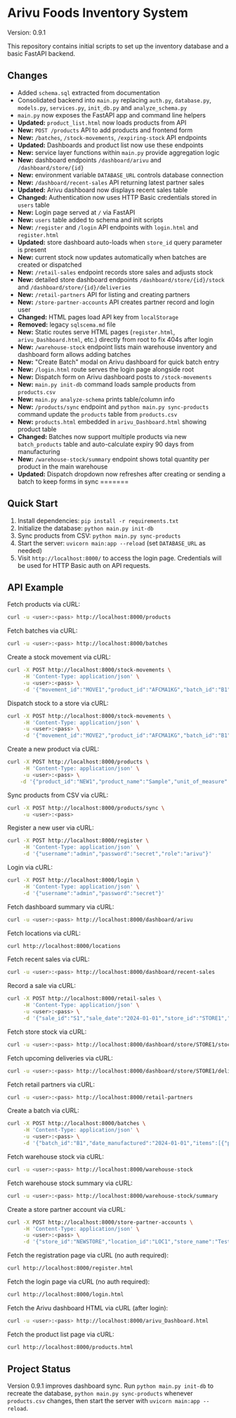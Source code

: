 # Arivu Foods Inventory System


Version: 0.9.1


This repository contains initial scripts to set up the inventory database and a basic FastAPI backend.

## Changes
- Added `schema.sql` extracted from documentation
- Consolidated backend into `main.py` replacing `auth.py`, `database.py`,
  `models.py`, `services.py`, `init_db.py` and `analyze_schema.py`
- `main.py` now exposes the FastAPI app and command line helpers
- **Updated:** `product_list.html` now loads products from API
- **New:** `POST /products` API to add products and frontend form
- **New:** `/batches`, `/stock-movements`, `/expiring-stock` API endpoints
- **Updated:** Dashboards and product list now use these endpoints
- **New:** service layer functions within `main.py` provide aggregation logic
- **New:** dashboard endpoints `/dashboard/arivu` and `/dashboard/store/{id}`
- **New:** environment variable `DATABASE_URL` controls database connection
- **New:** `/dashboard/recent-sales` API returning latest partner sales
- **Updated:** Arivu dashboard now displays recent sales table
- **Changed:** Authentication now uses HTTP Basic credentials stored in `users` table
- **New:** Login page served at `/` via FastAPI
- **New:** `users` table added to schema and init scripts
- **New:** `/register` and `/login` API endpoints with `login.html` and `register.html`
- **Updated:** store dashboard auto-loads when `store_id` query parameter is present
- **New:** current stock now updates automatically when batches are created or dispatched
- **New:** `/retail-sales` endpoint records store sales and adjusts stock
- **New:** detailed store dashboard endpoints `/dashboard/store/{id}/stock` and `/dashboard/store/{id}/deliveries`
- **New:** `/retail-partners` API for listing and creating partners
- **New:** `/store-partner-accounts` API creates partner record and login user
- **Changed:** HTML pages load API key from `localStorage`
- **Removed:** legacy `sqlscema.md` file
- **New:** Static routes serve HTML pages (`register.html`, `arivu_Dashboard.html`,
  etc.) directly from root to fix 404s after login
- **New:** `/warehouse-stock` endpoint lists main warehouse inventory and dashboard form allows adding batches
- **New:** "Create Batch" modal on Arivu dashboard for quick batch entry
- **New:** `/login.html` route serves the login page alongside root
- **New:** Dispatch form on Arivu dashboard posts to `/stock-movements`
- **New:** `main.py init-db` command loads sample products from `products.csv`
- **New:** `main.py analyze-schema` prints table/column info
- **New:** `/products/sync` endpoint and `python main.py sync-products` command
  update the `products` table from `products.csv`
- **New:** `products.html` embedded in `arivu_Dashboard.html` showing product table
- **Changed:** Batches now support multiple products via new `batch_products` table and auto-calculate expiry 90 days from manufacturing
- **New:** `/warehouse-stock/summary` endpoint shows total quantity per product in the main warehouse
- **Updated:** Dispatch dropdown now refreshes after creating or sending a batch to keep forms in sync
=======

## Quick Start
1. Install dependencies: `pip install -r requirements.txt`
2. Initialize the database: `python main.py init-db`
3. Sync products from CSV: `python main.py sync-products`
4. Start the server: `uvicorn main:app --reload` (set `DATABASE_URL` as needed)
5. Visit `http://localhost:8000/` to access the login page. Credentials will be used for HTTP Basic auth on API requests.

## API Example
Fetch products via cURL:

```bash
curl -u <user>:<pass> http://localhost:8000/products
```

Fetch batches via cURL:

```bash
curl -u <user>:<pass> http://localhost:8000/batches
```

Create a stock movement via cURL:

```bash
curl -X POST http://localhost:8000/stock-movements \
     -H 'Content-Type: application/json' \
     -u <user>:<pass> \
     -d '{"movement_id":"MOVE1","product_id":"AFCMA1KG","batch_id":"B1","movement_type":"dispatch","quantity":10}'
```

Dispatch stock to a store via cURL:

```bash
curl -X POST http://localhost:8000/stock-movements \
     -H 'Content-Type: application/json' \
     -u <user>:<pass> \
     -d '{"movement_id":"MOVE2","product_id":"AFCMA1KG","batch_id":"B1","movement_type":"dispatch","source_location_id":"MAIN_WH","destination_location_id":"LOC1","quantity":5}'
```

Create a new product via cURL:

```bash
curl -X POST http://localhost:8000/products \
     -H 'Content-Type: application/json' \
     -u <user>:<pass> \
    -d '{"product_id":"NEW1","product_name":"Sample","unit_of_measure":"kg","standard_pack_size":1,"mrp":100}'
```

Sync products from CSV via cURL:

```bash
curl -X POST http://localhost:8000/products/sync \
     -u <user>:<pass>
```

Register a new user via cURL:

```bash
curl -X POST http://localhost:8000/register \
     -H 'Content-Type: application/json' \
     -d '{"username":"admin","password":"secret","role":"arivu"}'
```

Login via cURL:

```bash
curl -X POST http://localhost:8000/login \
     -H 'Content-Type: application/json' \
     -d '{"username":"admin","password":"secret"}'
```

Fetch dashboard summary via cURL:

```bash
curl -u <user>:<pass> http://localhost:8000/dashboard/arivu
```

Fetch locations via cURL:

```bash
curl http://localhost:8000/locations
```

Fetch recent sales via cURL:

```bash
curl -u <user>:<pass> http://localhost:8000/dashboard/recent-sales
```

Record a sale via cURL:

```bash
curl -X POST http://localhost:8000/retail-sales \
     -H 'Content-Type: application/json' \
     -u <user>:<pass> \
     -d '{"sale_id":"S1","sale_date":"2024-01-01","store_id":"STORE1","product_id":"AFCMA1KG","quantity_sold":5}'
```

Fetch store stock via cURL:

```bash
curl -u <user>:<pass> http://localhost:8000/dashboard/store/STORE1/stock
```

Fetch upcoming deliveries via cURL:

```bash
curl -u <user>:<pass> http://localhost:8000/dashboard/store/STORE1/deliveries
```

Fetch retail partners via cURL:

```bash
curl -u <user>:<pass> http://localhost:8000/retail-partners
```

Create a batch via cURL:

```bash
curl -X POST http://localhost:8000/batches \
     -H 'Content-Type: application/json' \
     -u <user>:<pass> \
     -d '{"batch_id":"B1","date_manufactured":"2024-01-01","items":[{"product_id":"AFCMA1KG","quantity_produced":50},{"product_id":"AFDMIX","quantity_produced":50}]}'
```

Fetch warehouse stock via cURL:

```bash
curl -u <user>:<pass> http://localhost:8000/warehouse-stock
```

Fetch warehouse stock summary via cURL:

```bash
curl -u <user>:<pass> http://localhost:8000/warehouse-stock/summary
```

Create a store partner account via cURL:

```bash
curl -X POST http://localhost:8000/store-partner-accounts \
     -H 'Content-Type: application/json' \
     -u <user>:<pass> \
     -d '{"store_id":"NEWSTORE","location_id":"LOC1","store_name":"Test Store","username":"storeuser","password":"secret"}'
```

Fetch the registration page via cURL (no auth required):

```bash
curl http://localhost:8000/register.html
```

Fetch the login page via cURL (no auth required):

```bash
curl http://localhost:8000/login.html
```

Fetch the Arivu dashboard HTML via cURL (after login):

```bash
curl -u <user>:<pass> http://localhost:8000/arivu_Dashboard.html
```

Fetch the product list page via cURL:

```bash
curl http://localhost:8000/products.html
```

## Project Status
Version 0.9.1 improves dashboard sync. Run `python main.py init-db` to recreate the database, `python main.py sync-products` whenever `products.csv` changes, then start the server with `uvicorn main:app --reload`.

